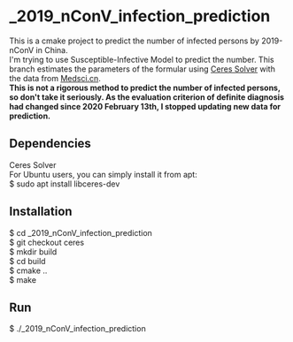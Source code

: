 # _2019_nConV_infection_prediction
This is a cmake project to predict the number of infected persons by 2019-nConV in China.  
I'm trying to use Susceptible-Infective Model to predict the number. This branch estimates the parameters of the formular using [Ceres Solver](http://www.ceres-solver.org/) with the data from [Medsci.cn](http://m.medsci.cn/wh.asp).  
**This is not a rigorous method to predict the number of infected persons, so don't take it seriously. As the evaluation criterion of definite diagnosis had changed since 2020 February 13th, I stopped updating new data for prediction.**
## Dependencies
Ceres Solver  
For Ubuntu users, you can simply install it from apt:  
$ sudo apt install libceres-dev
## Installation
$ cd _2019_nConV_infection_prediction  
$ git checkout ceres  
$ mkdir build  
$ cd build  
$ cmake ..  
$ make
## Run
$ ./_2019_nConV_infection_prediction
